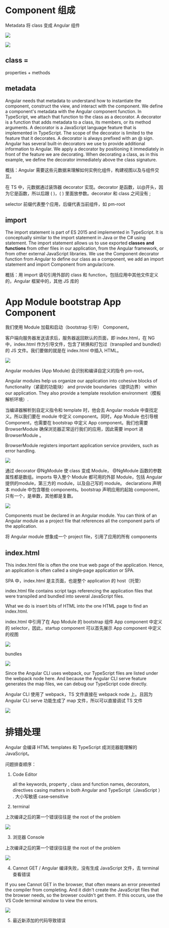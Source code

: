 # Component 组成

Metadata 将 class 变成 Angular 组件

![](imgs\component构成.png)

![](imgs\component构成2.png)

## class =

properties + methods

## metadata

Angular needs that metadata to understand how to instantiate the component, construct the view, and interact with the component. We define a component's metadata with the Angular component function. In TypeScript, we attach that function to the class as a decorator. A decorator is a function that adds metadata to a class, its members, or its method arguments. A decorator is a JavaScript language feature that is implemented in TypeScript. The scope of the decorator is limited to the feature that it decorates. A decorator is always prefixed with an @ sign. Angular has several built‑in decorators we use to provide additional information to Angular. We apply a decorator by positioning it immediately in front of the feature we are decorating. When decorating a class, as in this example, we define the decorator immediately above the class signature. 

概括：Angular 需要这些元数据来理解如何实例化组件，构建视图以及与组件交互。

在 TS 中，元数据通过装饰器 decorator 实现。decorator 是函数，以@开头，因为它是函数，所以后跟 ( )，( ) 里面放参数。decorator 和 class 之间没有 ;

selector 前缀代表整个应用，后缀代表当前组件，如 pm-root

## import

The import statement is part of ES 2015 and implemented in TypeScript. It is conceptually similar to the import statement in Java or the C# using statement. The import statement allows us to use exported **classes and functions** from other files in our application, from the Angular framework, or from other external JavaScript libraries. We use the Component decorator function from Angular to define our class as a component, we add an import statement and import Component from angular/core.

概括：用 import 语句引用外部的 class 和 function，包括应用中其他文件定义的，Angular 框架中的，其他 JS 库的

# App Module  bootstrap App Component

我们使用 Module 加载和启动（bootstrap 引导） Component。

客户端向服务器发送请求后，服务器返回默认的页面，即 index.html，在 NG 中，index.html 作为引导文件，包含了转换和打包过（transpiled and bundled）的 JS 文件。我们要做的就是在 index.html 中插入 HTML。

![](imgs\module引导component.png)

Angular modules (App Module) 会识别和编译自定义的指令 pm-root。

Angular modules help us organize our application into cohesive blocks of functionality（紧密的功能块） and provide boundaries（提供边界） within our application. They also provide a template resolution environment（模板解析环境）. 

当编译器解析到自定义指令和 template 时，他会去 Angular module 中查找定义。所以我们要在 module 中定义 component。同时，App Module  也引导根 Component，也需要在 bootstrap 中定义 App component。我们也需要 BrowserModule 确保浏览器正常运行我们的应用，因此需要 import 进BrowserModule 。

BrowserModule registers important application service providers, such as error handling. 

![](imgs\module引导component2.png)

通过 decorator @NgModule 使 class 变成 Module， @NgModule 函数的参数属性都是数组。imports 导入整个 Module 都可用的外部 Module，包括 Angular 提供的module，第三方的 module，以及自己写的 module。 declarations 声明本 module 中包含哪些 components。bootstrap 声明应用的起始 component，只有一个，是单数，其他都是复数。

![](imgs\module引导component3.png)

Components must be declared in an Angular module. You can think of an Angular module as a project file that references all the component parts of the application.

将 Angular module 想象成一个 project file，引用了应用的所有 components

## index.html

This index.html file is often the one true web page of the application. Hence, an application is often called a single‑page application or SPA.

SPA 中，index.html 是主页面，也是整个 application 的 host（托管）

index.html file contains script tags referencing the application files that were transpiled and bundled into several JavaScript files. 

What we do is insert bits of HTML into the one HTML page to find an index.html.

index.html 中引用了在 App Module 的 bootstrap 组件 App component 中定义的 selector，因此，startup component 可以首先展示 App component 中定义的视图

![](imgs\module引导component4.png)

bundles

![](imgs\module引导component5.png)

Since the Angular CLI uses webpack, our TypeScript files are listed under the webpack node here. And because the Angular CLI serve feature generates the map files, we can debug our TypeScript code directly. 

Angular CLI 使用了 webpack，TS 文件直接在 webpack node 上。且因为 Angular CLI serve 功能生成了 map 文件，所以可以直接调试 TS 文件

![](imgs\module引导component6.png)

# 排错处理

Angular 会编译 HTML templates 和 TypeScript 成浏览器能理解的 JavaScript。

问题排查顺序：

1. Code Editor

   all the keywords, property , class and function names, decorators, directives casing matters in both Angular and TypeScript（JavaScript ） .  大小写敏感 case‑sensitive

2. terminal

上次编译之后的第一个错误往往是 the root of the problem

![](imgs\somethingWrong.png)

3. 浏览器 Console

上次编译之后的第一个错误往往是 the root of the problem

![](imgs\somethingWrong2.png)

4. Cannot GET /  Angular 编译失败，没有生成 JavaScript 文件，去 terminal 查看错误

If you see Cannot GET in the browser, that often means an error prevented the compiler from completing. And it didn't create the JavaScript files that the browser needs, so the browser couldn't get them. If this occurs, use the VS Code terminal window to view the errors. 

![](imgs\somethingWrong3.png)

5. 最近新添加的代码导致错误
